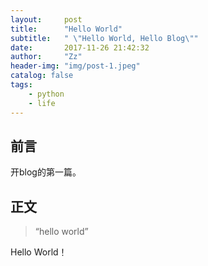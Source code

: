 ```yaml
---
layout:     post
title:      "Hello World"
subtitle:   " \"Hello World, Hello Blog\""
date:       2017-11-26 21:42:32
author:     "Zz"
header-img: "img/post-1.jpeg"
catalog: false
tags:
    - python
    - life
---
```



## 前言

开blog的第一篇。


## 正文

> “hello world”

Hello World！

